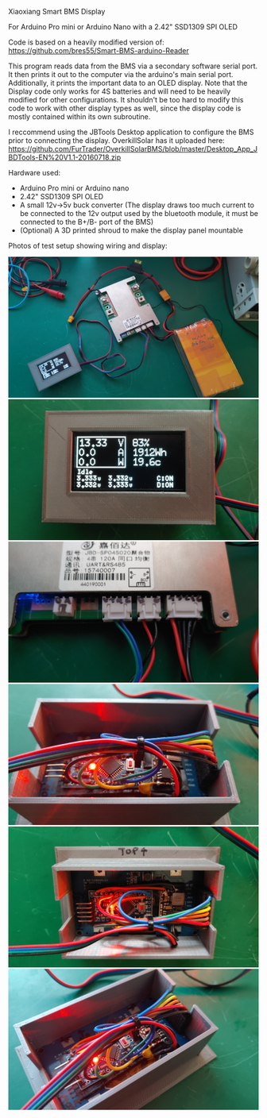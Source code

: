 Xiaoxiang Smart BMS Display

For Arduino Pro mini or Arduino Nano with a 2.42" SSD1309 SPI OLED

Code is based on a heavily modified version of: https://github.com/bres55/Smart-BMS-arduino-Reader

This program reads data from the BMS via a secondary software serial port. It then prints it out to the computer via the arduino's main serial port. Additionally, it prints the important data to an OLED display. Note that the Display code only works for 4S batteries and will need to be heavily modified for other configurations. It shouldn't be too hard to modify this code to work with other display types as well, since the display code is mostly contained within its own subroutine.  

I reccommend using the JBTools Desktop application to configure the BMS prior to connecting the display. OverkillSolar has it uploaded here: https://github.com/FurTrader/OverkillSolarBMS/blob/master/Desktop_App_JBDTools-EN%20V1.1-20160718.zip

Hardware used: 
- Arduino Pro mini or Arduino nano
- 2.42" SSD1309 SPI OLED
- A small 12v->5v buck converter (The display draws too much current to be connected to the 12v output used by the bluetooth module, it must be connected to the B+/B- port of the BMS)
- (Optional) A 3D printed shroud to make the display panel mountable

Photos of test setup showing wiring and display:

<img src="https://raw.githubusercontent.com/vagueDirector/ArduinoXiaoxiangSmartBMSDisplay/master/Photos/20200723_154711.jpg">
<img src="https://raw.githubusercontent.com/vagueDirector/ArduinoXiaoxiangSmartBMSDisplay/master/Photos/20200723_154717.jpg">
<img src="https://raw.githubusercontent.com/vagueDirector/ArduinoXiaoxiangSmartBMSDisplay/master/Photos/20200723_154727.jpg">
<img src="https://raw.githubusercontent.com/vagueDirector/ArduinoXiaoxiangSmartBMSDisplay/master/Photos/20200723_154749.jpg">
<img src="https://raw.githubusercontent.com/vagueDirector/ArduinoXiaoxiangSmartBMSDisplay/master/Photos/20200723_154759.jpg">
<img src="https://raw.githubusercontent.com/vagueDirector/ArduinoXiaoxiangSmartBMSDisplay/master/Photos/20200723_154812.jpg">
